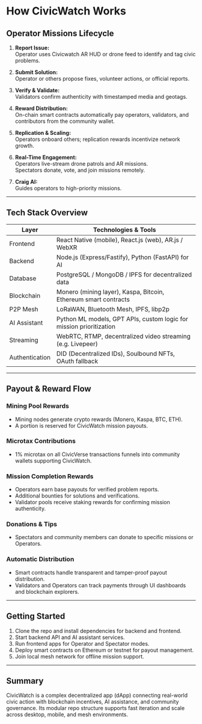 
# How CivicWatch Works

## Operator Missions Lifecycle

1. **Report Issue:**  
   Operator uses Civicwatch AR HUD or drone feed to identify and tag civic problems.

2. **Submit Solution:**  
   Operator or others propose fixes, volunteer actions, or official reports.

3. **Verify & Validate:**  
   Validators confirm authenticity with timestamped media and geotags.

4. **Reward Distribution:**  
   On-chain smart contracts automatically pay operators, validators, and contributors from the community wallet.

5. **Replication & Scaling:**  
   Operators onboard others; replication rewards incentivize network growth.

6. **Real-Time Engagement:**  
   Operators live-stream drone patrols and AR missions.  
   Spectators donate, vote, and join missions remotely.

7. **Craig AI:**  
   Guides operators to high-priority missions.

---

## Tech Stack Overview

| Layer           | Technologies & Tools                                      |
|-----------------|----------------------------------------------------------|
| Frontend        | React Native (mobile), React.js (web), AR.js / WebXR     |
| Backend         | Node.js (Express/Fastify), Python (FastAPI) for AI       |
| Database        | PostgreSQL / MongoDB / IPFS for decentralized data       |
| Blockchain      | Monero (mining layer), Kaspa, Bitcoin, Ethereum smart contracts |
| P2P Mesh        | LoRaWAN, Bluetooth Mesh, IPFS, libp2p                     |
| AI Assistant    | Python ML models, GPT APIs, custom logic for mission prioritization |
| Streaming       | WebRTC, RTMP, decentralized video streaming (e.g. Livepeer) |
| Authentication  | DID (Decentralized IDs), Soulbound NFTs, OAuth fallback  |

---

## Payout & Reward Flow

### Mining Pool Rewards  
- Mining nodes generate crypto rewards (Monero, Kaspa, BTC, ETH).  
- A portion is reserved for CivicWatch mission payouts.

### Microtax Contributions  
- 1% microtax on all CivicVerse transactions funnels into community wallets supporting CivicWatch.

### Mission Completion Rewards  
- Operators earn base payouts for verified problem reports.  
- Additional bounties for solutions and verifications.  
- Validator pools receive staking rewards for confirming mission authenticity.

### Donations & Tips  
- Spectators and community members can donate to specific missions or Operators.

### Automatic Distribution  
- Smart contracts handle transparent and tamper-proof payout distribution.  
- Validators and Operators can track payments through UI dashboards and blockchain explorers.

---

## Getting Started

1. Clone the repo and install dependencies for backend and frontend.  
2. Start backend API and AI assistant services.  
3. Run frontend apps for Operator and Spectator modes.  
4. Deploy smart contracts on Ethereum or testnet for payout management.  
5. Join local mesh network for offline mission support.

---

## Summary

CivicWatch is a complex decentralized app (dApp) connecting real-world civic action with blockchain incentives, AI assistance, and community governance. Its modular repo structure supports fast iteration and scale across desktop, mobile, and mesh environments.

